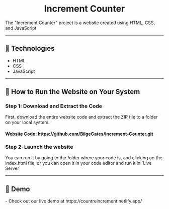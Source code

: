 <h1 align="center">Increment Counter</h1>
<p>The "Increment Counter" project is a website created using HTML, CSS, and JavaScript </p>
<hr />
<h2>🍿 Technologies </h2>
<ul>
   <li>HTML</li>
   <li>CSS</Li>
   <li>JavaScript</li>   
</ul>
<hr />
<h2>🍿 How to Run the Website on Your System </h2>
<h3> Step 1: Download and Extract the Code </h3>
<p>First, download the entire website code and extract the ZIP file to a folder on your local system.</p>
<h4>Website Code: https://github.com/BilgeGates/Increment-Counter.git</h4>
<h3>Step 2: Launch the website </h3>
<p>You can run it by going to the folder where your code is, and clicking on the index.html file, or you can open it in your code editor and run it in `Live Server`</p>
<hr />
<h2>🍿 Demo </h2>
<p> - Check out our live demo at https://countreincrement.netlify.app/ </p>
